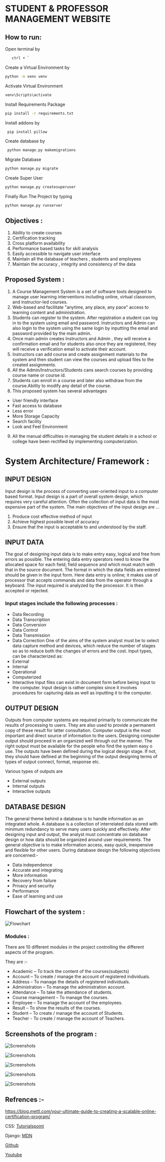 
# STUDENT & PROFESSOR MANAGEMENT WEBSITE


## How to run:
Open terminal by
```bash
   ctrl + ` 
 ```
  Create a Virtual Environment by
 ```bash
 python -m venv venv
 ```
  Activate Virtual Environment 
 ```bash
venv\Scripts\activate
 ```
 Install Requirements Package 
 ```bash
 pip install -r requirements.txt
 ```
 Install addons by
 ```bash
  pip install pillow
 ```
 Create database by
 ```bash
  python manage.py makemigrations
 ```
  Migrate Database
 ```bash
 python manage.py migrate
 ```
  Create Super User
 ```bash
 python manage.py createsuperuser
 ```
 Finally Run The Project by typing 
 ```bash
 python manage.py runserver
 ```

 



## Objectives :

1. Ability to create courses
2. Certification tracking
3. Cross platform availability
4. Performance based tasks for skill analysis
5. Easily accessible to navigate user interface
6. Maintain all the database of teachers , students and employees
7. Maintain the accuracy , integrity and consistency of the data

## Proposed System :

1. A Course Management System is a set of software tools designed to manage user learning interventions including online, virtual classroom, and instructor-led courses.
2. Web-based and facilitate "anytime, any place, any pace" access to learning content and administration.
3. Students can register to the system. After registration a student can log in to the system using email and password. Instructors and Admin can also login to the system using the same login by inputting the email and password provided by the main admin.
4. Once main admin creates Instructors and Admin , they will receive a confirmation email and for students also once they are registered, they will receive a verification email to activate their account.
5. Instructors can add course and create assignment materials to the system and then student can view the courses and upload files to the created assignments.
6. All the Admin/Instructors/Students cans search courses by providing course name or course id.
7. Students can enroll in a course and later also withdraw from the course.Ability to modify any detail of the course.
8. This proposed system has several advantages 
 - User friendly interface 
 - Fast access to database 
 - Less error 
 - More Storage Capacity 
 - Search facility 
 - Look and Feel Environment 

9. All the manual difficulties in managing the student details in a school or college have been rectified by implementing computerization. 


# System Architecture/ Framework :

## INPUT DESIGN
 
Input design is the process of converting user-oriented input to a computer based format. Input design is a part of overall system design, which requires very careful attention. Often the collection of input 
data is the most expensive part of the system. The main objectives of the input design are …
1. Produce cost effective method of input 
2. Achieve highest possible level of accuracy 
3. Ensure that the input is acceptable to and understood by the staff. 

## INPUT DATA 

The goal of designing input data is to make entry easy, logical and free from errors as possible. The entering data entry operators need to know the allocated space for each field; field sequence and which must match with that in the source document. The format in which the data fields are entered should be given in the input form. Here data entry is online; it makes use of processor that accepts commands and data from the operator through a keyboard. The input required is analyzed by the processor. It is then accepted or rejected.

### Input stages include the following processes :
 
- Data Recording 
- Data Transcription 
- Data Conversion 
- Data Control 
- Data Transmission 
- Data Correction One of the aims of the system analyst must be to select data capture method and devices, which reduce the number of stages so as to reduce both the changes of errors and the cost.  Input types, can be characterized as:
- External 
- Internal 
- Operational 
- Computerized 
- Interactive Input files can exist in document form before being input to the computer. Input design is rather complex since it involves procedures for capturing data as well as inputting it to the computer. 

## OUTPUT DESIGN 

Outputs from computer systems are required primarily to communicate the results of processing to users. They are also used to provide a permanent copy of these result for latter consultation. Computer output is the most important and direct source of information to the users. Designing computer output should proceed in an organized well through out the manner. The right output must be available for the people who find the system easy o use. The outputs have been defined during the logical design stage. If not, they should have defined at the beginning of the output designing terms of types of output connect, format, response etc. 

Various types of outputs are 

- External outputs 
- Internal outputs 
- Interactive outputs 


## DATABASE DESIGN 

The general theme behind a database is to handle information as an integrated whole. A database is a collection of interrelated data stored with minimum redundancy to serve many users quickly and effectively. After designing input and output, the analyst must concentrate on database design or how data should be organized around user requirements. The general objective is to make information access, easy quick, inexpensive and flexible for other users. During database design the following objectives are concerned:- 

- Data independence 
- Accurate and integrating 
- More information
- Recovery from failure 
- Privacy and security 
- Performance 
- Ease of learning and use 

## Flowchart of the system : 

![Flowchart](https://github.com/Rohan-doshi01/Student-and-Professor-Management-Website/blob/main/Screenshot%202023-04-05%20201338.png)

### Modules : 
 
There are 10 different modules in the project controlling the different aspects of the program.
 
They are :-
- Academic – To track the content of the courses(subjects)
- Account – To create / manage the account of registered  individuals.
- Address – To manage the details of registered individuals.
- Administration – To manage the administration account.
- Attendance – To take the attendance of students.
- Course management – To  manage the courses.
- Employee – To manage the account of the employees.
- Result – To show the results of the courses.
- Student – To create / manage the account of Students.
- Teacher - To create / manage the account of Teachers.

## Screenshots of the program :

![Screenshots](https://github.com/Rohan-doshi01/Student-and-Professor-Management-Website/blob/main/Screenshot%202023-04-06%20133157.png)

![Screenshots](https://github.com/Rohan-doshi01/Student-and-Professor-Management-Website/blob/main/Screenshot%202023-04-06%20133232.png)

![Screenshots](https://github.com/Rohan-doshi01/Student-and-Professor-Management-Website/blob/main/Screenshot%202023-04-06%20133258.png)

![Screenshots](https://github.com/Rohan-doshi01/Student-and-Professor-Management-Website/blob/main/Screenshot%202023-04-06%20133615.png)

![Screenshots](https://github.com/Rohan-doshi01/Student-and-Professor-Management-Website/blob/main/Screenshot%202023-04-06%20133634.png)

## Refrences :-
https://blog.mettl.com/your-ultimate-guide-to-creating-a-scalable-online-certification-program/

CSS:
[Tutorialspoint](https://www.tutorialspoint.com/css/index.htm)
 
Django:
[MDN](https://developer.mozilla.org/en-US/docs/Learn/Server-side/Django)
 
[Github](https://cft.vanderbilt.edu/guides-sub-pages/course-management-systems/)

[Youtube](https://www.youtube.com/watch?v=JIFqqdRxmVo)










